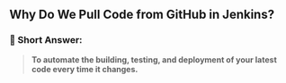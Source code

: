 ## Why Do We Pull Code from GitHub in Jenkins?

### 🎯 Short Answer:

> **To automate the building, testing, and deployment of your latest code every time it changes.**
